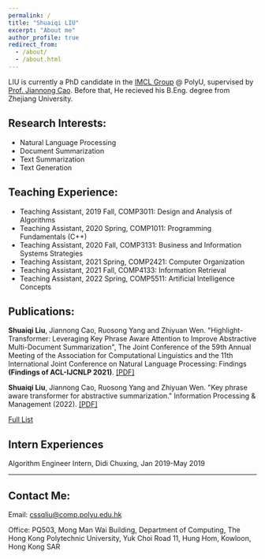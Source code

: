 ```yaml
---
permalink: /
title: "Shuaiqi LIU"
excerpt: "About me"
author_profile: true
redirect_from: 
  - /about/
  - /about.html
---
```


LIU is currently a PhD candidate in the <a href="https://www4.comp.polyu.edu.hk/~labimcl/index.html" target="_blank">IMCL Group</a> @ PolyU, supervised by <a href="https://www4.comp.polyu.edu.hk/~csjcao/" target="_blank">Prof. Jiannong Cao</a>. Before that, He recieved his B.Eng. degree from Zhejiang University.


## Research Interests:
* Natural Language Processing
* Document Summarization
* Text Summarization
* Text Generation

## Teaching Experience:
* Teaching Assistant, 2019 Fall, COMP3011: Design and Analysis of Algorithms
* Teaching Assistant, 2020 Spring, COMP1011: Programming Fundamentals (C++)
* Teaching Assistant, 2020 Fall, COMP3131: Business and Information Systems Strategies
* Teaching Assistant, 2021 Spring, COMP2421: Computer Organization
* Teaching Assistant, 2021 Fall, COMP4133: Information Retrieval
* Teaching Assistant, 2022 Spring, COMP5511: Artificial Intelligence Concepts

## Publications:
**Shuaiqi Liu**, Jiannong Cao, Ruosong Yang and Zhiyuan Wen. "Highlight-Transformer: Leveraging Key Phrase Aware Attention to Improve Abstractive Multi-Document Summarization", The Joint Conference of the 59th Annual Meeting of the Association for Computational Linguistics and the 11th International Joint Conference on Natural Language Processing: Findings **(Findings of ACL-IJCNLP 2021)**. <a href="https://aclanthology.org/2021.findings-acl.445.pdf">[PDF]</a>

**Shuaiqi Liu**, Jiannong Cao, Ruosong Yang and Zhiyuan Wen. "Key phrase aware transformer for abstractive summarization." Information Processing & Management (2022). <a href="https://www.sciencedirect.com/science/article/pii/S0306457322000395">[PDF]</a>


<a href="https://scholar.google.com.hk/citations?hl=en&user=OLgJJ2MAAAAJ" target="_blank">Full List</a>

## Intern Experiences
Algorithm Engineer Intern, Didi Chuxing, Jan 2019-May 2019

------

## Contact Me:
Email: cssqliu@comp.polyu.edu.hk

Office: PQ503, Mong Man Wai Building, Department of Computing, The Hong Kong Polytechnic University, Yuk Choi Road 11, Hung Hom, Kowloon, Hong Kong SAR 
